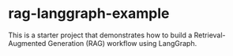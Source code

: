 # rag-langgraph-example
This is a starter project that demonstrates how to build a Retrieval-Augmented Generation (RAG) workflow using LangGraph.
